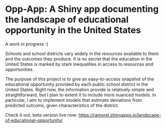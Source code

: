 # Opp-App: A Shiny app documenting the landscape of educational opportunity in the United States

A work in progress :)

Schools and school districts vary widely in the resources available to them and the outcomes they produce. It is no secret that the education in the United States is marked by stark inequalities in access to resources and opportunities. 

The purpose of this project is to give an easy-to-access snapshot of the educational opportunity provided by each public school district in the United States. Right now, the information provide is relatively simple and straightforward, but I plan to extent it to include more nuanced models. In particular, I aim to implement models that estimate deviations from predicted outcoms, given characteristics of the district.

Check it out, beta version live now: https://ramorel.shinyapps.io/landscape-of-educational-opportunity/
